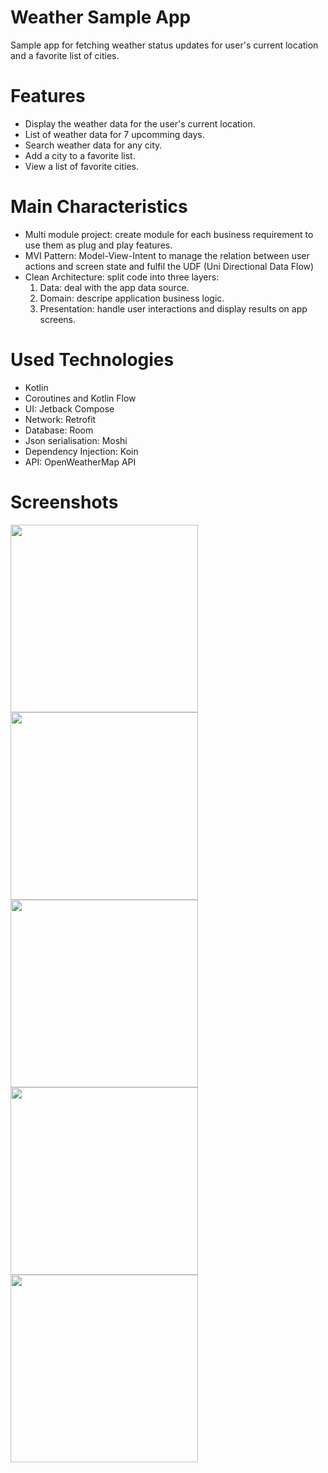 # Weather Sample App
Sample app for fetching weather status updates for user's current location and a favorite list of cities.

# Features
- Display the weather data for the user's current location.
- List of weather data for 7 upcomming days.
- Search weather data for any city.
- Add a city to a favorite list.
- View a list of favorite cities.

# Main Characteristics
- Multi module project: create module for each business requirement to use them as plug and play features.
- MVI Pattern: Model-View-Intent to manage the relation between user actions and screen state and fulfil the UDF (Uni Directional Data Flow)
- Clean Architecture: split code into three layers:
  1. Data: deal with the app data source.
  2. Domain: descripe application business logic.
  3. Presentation: handle user interactions and display results on app screens.

# Used Technologies
- Kotlin
- Coroutines and Kotlin Flow
- UI: Jetback Compose
- Network: Retrofit
- Database: Room
- Json serialisation: Moshi
- Dependency Injection: Koin
- API: OpenWeatherMap API

# Screenshots
<img src="https://user-images.githubusercontent.com/35328872/170843027-4bff4832-0b5b-46a4-bd60-ca4c223c5e04.jpg" width="300"> <img src="https://user-images.githubusercontent.com/35328872/170843022-98412e61-1913-42c4-ad61-1ed86f50cf8e.jpg" width="300"> <img src="https://user-images.githubusercontent.com/35328872/170843017-42c9d255-46ba-449f-a014-d0f343bbf3e4.jpg" width="300">
<img src="https://user-images.githubusercontent.com/35328872/170843019-05aa5fec-bd61-45be-8e4c-3373efaea152.jpg" width="300"> <img src="https://user-images.githubusercontent.com/35328872/170843021-3bdc89e3-0358-4a18-b38d-fedbaf434d69.jpg" width="300">

